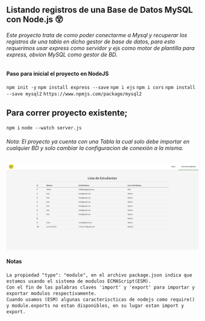 ## Listando registros de una Base de Datos MySQL con Node.js 😲

###### Este proyecto trata de como poder conectarme a Mysql y recuperar los registros de una tabla en dicho gestor de base de datos, para esto requerimos usar express como servidor y ejs como motor de plantilla para express, obvion MySQL como gestor de BD.

#### Paso para inicial el proyecto en NodeJS

`npm init -y`
`npm install express --save`
`npm i ejs`
`npm i cors`
`npm install --save mysql2`
`https://www.npmjs.com/package/mysql2`

## Para correr proyecto existente;

`npm i`
`node --watch server.js`

###### Nota: El proyecto ya cuenta con una Tabla la cual solo debe importar en cualquier BD y solo cambiar la configuracion de conexión a la misma.

![](https://raw.githubusercontent.com/urian121/imagenes-proyectos-github/master/portada-listar-registros-de-base-datos-mysql-con-node-urian-viera.png)


#### Notas


    La propiedad "type": "module", en el archivo package.json indica que estamos usando el sistema de modulos ECMAScript(ESM).
    Con el fin de las palabras claves 'import' y 'export' para importar y exportar modulos respectivamente.
    Cuando usamos (ESM) algunas caracteriscticas de nodejs como require() y module.exports no estan disponibles, en su lugar estan import y export.